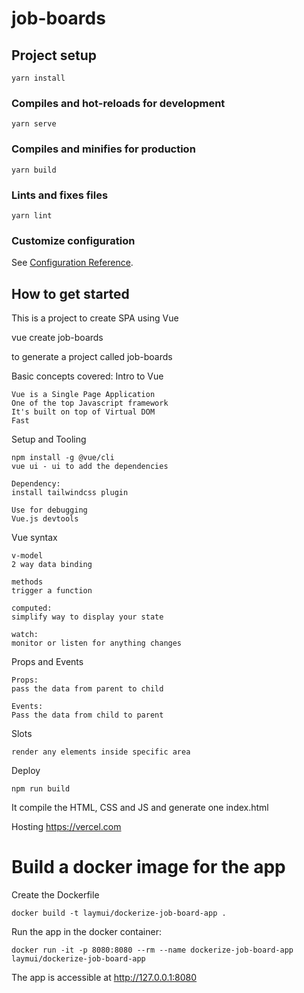 # job-boards

## Project setup
```
yarn install
```

### Compiles and hot-reloads for development
```
yarn serve
```

### Compiles and minifies for production
```
yarn build
```

### Lints and fixes files
```
yarn lint
```

### Customize configuration
See [Configuration Reference](https://cli.vuejs.org/config/).


## How to get started ##
This is a project to create SPA using Vue

vue create job-boards

to generate a project called job-boards

Basic concepts covered:
Intro to Vue
```
Vue is a Single Page Application
One of the top Javascript framework
It's built on top of Virtual DOM
Fast
```

Setup and Tooling
```
npm install -g @vue/cli
vue ui - ui to add the dependencies

Dependency: 
install tailwindcss plugin

Use for debugging
Vue.js devtools
```

Vue syntax
```
v-model
2 way data binding

methods
trigger a function

computed:
simplify way to display your state

watch:
monitor or listen for anything changes
```

Props and Events
```
Props:
pass the data from parent to child

Events:
Pass the data from child to parent
```

Slots
```
render any elements inside specific area
```

Deploy
```
npm run build
```
It compile the HTML, CSS and JS and generate one index.html

Hosting
https://vercel.com


# Build a docker image for the app
Create the Dockerfile
```
docker build -t laymui/dockerize-job-board-app .
```
Run the app in the docker container:
```
docker run -it -p 8080:8080 --rm --name dockerize-job-board-app laymui/dockerize-job-board-app 
```
The app is accessible at
http://127.0.0.1:8080
